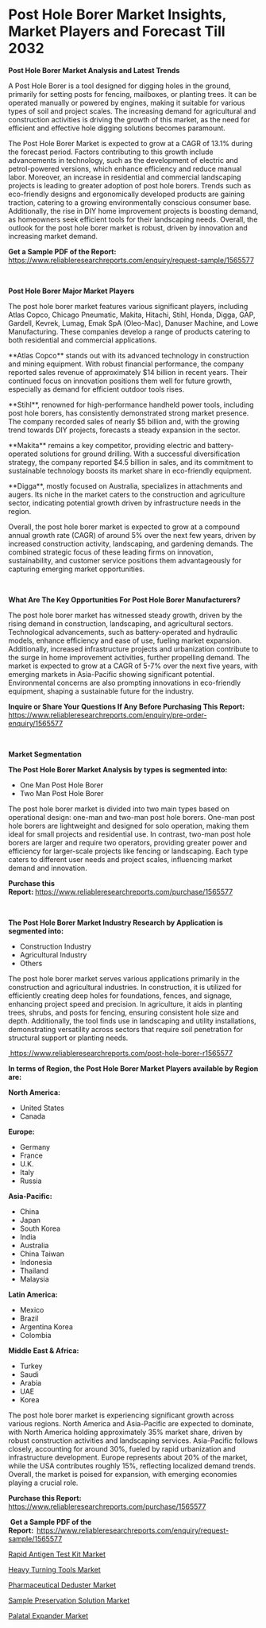 <p><h1>Post Hole Borer Market Insights, Market Players and Forecast Till 2032</h1></p><p><strong>Post Hole Borer Market Analysis and Latest Trends</strong></p>
<p><p>A Post Hole Borer is a tool designed for digging holes in the ground, primarily for setting posts for fencing, mailboxes, or planting trees. It can be operated manually or powered by engines, making it suitable for various types of soil and project scales. The increasing demand for agricultural and construction activities is driving the growth of this market, as the need for efficient and effective hole digging solutions becomes paramount.</p><p>The Post Hole Borer Market is expected to grow at a CAGR of 13.1% during the forecast period. Factors contributing to this growth include advancements in technology, such as the development of electric and petrol-powered versions, which enhance efficiency and reduce manual labor. Moreover, an increase in residential and commercial landscaping projects is leading to greater adoption of post hole borers. Trends such as eco-friendly designs and ergonomically developed products are gaining traction, catering to a growing environmentally conscious consumer base. Additionally, the rise in DIY home improvement projects is boosting demand, as homeowners seek efficient tools for their landscaping needs. Overall, the outlook for the post hole borer market is robust, driven by innovation and increasing market demand.</p></p>
<p><strong>Get a Sample PDF of the Report:&nbsp;</strong> <a href="https://www.reliableresearchreports.com/enquiry/request-sample/1565577?utm_campaign=3545&utm_medium=2&utm_source=Github&utm_content=ia&utm_term=08042025&utm_id=post-hole-borer">https://www.reliableresearchreports.com/enquiry/request-sample/1565577</a></p>
<p>&nbsp;</p>
<p><strong>Post Hole Borer Major Market Players</strong></p>
<p><p>The post hole borer market features various significant players, including Atlas Copco, Chicago Pneumatic, Makita, Hitachi, Stihl, Honda, Digga, GAP, Gardell, Kevrek, Lumag, Emak SpA (Oleo-Mac), Danuser Machine, and Lowe Manufacturing. These companies develop a range of products catering to both residential and commercial applications.</p><p>**Atlas Copco** stands out with its advanced technology in construction and mining equipment. With robust financial performance, the company reported sales revenue of approximately $14 billion in recent years. Their continued focus on innovation positions them well for future growth, especially as demand for efficient outdoor tools rises.</p><p>**Stihl**, renowned for high-performance handheld power tools, including post hole borers, has consistently demonstrated strong market presence. The company recorded sales of nearly $5 billion and, with the growing trend towards DIY projects, forecasts a steady expansion in the sector.</p><p>**Makita** remains a key competitor, providing electric and battery-operated solutions for ground drilling. With a successful diversification strategy, the company reported $4.5 billion in sales, and its commitment to sustainable technology boosts its market share in eco-friendly equipment.</p><p>**Digga**, mostly focused on Australia, specializes in attachments and augers. Its niche in the market caters to the construction and agriculture sector, indicating potential growth driven by infrastructure needs in the region.</p><p>Overall, the post hole borer market is expected to grow at a compound annual growth rate (CAGR) of around 5% over the next few years, driven by increased construction activity, landscaping, and gardening demands. The combined strategic focus of these leading firms on innovation, sustainability, and customer service positions them advantageously for capturing emerging market opportunities.</p></p>
<p>&nbsp;</p>
<p><strong>What Are The Key Opportunities For Post Hole Borer Manufacturers?</strong></p>
<p><p>The post hole borer market has witnessed steady growth, driven by the rising demand in construction, landscaping, and agricultural sectors. Technological advancements, such as battery-operated and hydraulic models, enhance efficiency and ease of use, fueling market expansion. Additionally, increased infrastructure projects and urbanization contribute to the surge in home improvement activities, further propelling demand. The market is expected to grow at a CAGR of 5-7% over the next five years, with emerging markets in Asia-Pacific showing significant potential. Environmental concerns are also prompting innovations in eco-friendly equipment, shaping a sustainable future for the industry.</p></p>
<p><strong>Inquire or Share Your Questions If Any Before Purchasing This Report:</strong> <a href="https://www.reliableresearchreports.com/enquiry/pre-order-enquiry/1565577?utm_campaign=3545&utm_medium=2&utm_source=Github&utm_content=ia&utm_term=08042025&utm_id=post-hole-borer">https://www.reliableresearchreports.com/enquiry/pre-order-enquiry/1565577</a></p>
<p>&nbsp;</p>
<p><strong>Market Segmentation</strong></p>
<p><strong>The Post Hole Borer Market Analysis by types is segmented into:</strong></p>
<p><ul><li>One Man Post Hole Borer</li><li>Two Man Post Hole Borer</li></ul></p>
<p><p>The post hole borer market is divided into two main types based on operational design: one-man and two-man post hole borers. One-man post hole borers are lightweight and designed for solo operation, making them ideal for small projects and residential use. In contrast, two-man post hole borers are larger and require two operators, providing greater power and efficiency for larger-scale projects like fencing or landscaping. Each type caters to different user needs and project scales, influencing market demand and innovation.</p></p>
<p><strong>Purchase this Report:&nbsp;</strong><a href="https://www.reliableresearchreports.com/purchase/1565577?utm_campaign=3545&utm_medium=2&utm_source=Github&utm_content=ia&utm_term=08042025&utm_id=post-hole-borer">https://www.reliableresearchreports.com/purchase/1565577</a></p>
<p>&nbsp;</p>
<p><strong>The Post Hole Borer Market Industry Research by Application is segmented into:</strong></p>
<p><ul><li>Construction Industry</li><li>Agricultural Industry</li><li>Others</li></ul></p>
<p><p>The post hole borer market serves various applications primarily in the construction and agricultural industries. In construction, it is utilized for efficiently creating deep holes for foundations, fences, and signage, enhancing project speed and precision. In agriculture, it aids in planting trees, shrubs, and posts for fencing, ensuring consistent hole size and depth. Additionally, the tool finds use in landscaping and utility installations, demonstrating versatility across sectors that require soil penetration for structural support or planting needs.</p></p>
<p><a href="https://www.reliableresearchreports.com/post-hole-borer-r1565577?utm_campaign=3545&utm_medium=2&utm_source=Github&utm_content=ia&utm_term=08042025&utm_id=post-hole-borer">&nbsp;https://www.reliableresearchreports.com/post-hole-borer-r1565577</a></p>
<p><strong>In terms of Region, the Post Hole Borer Market Players available by Region are:</strong></p>
<p>
    <p> <strong> North America: </strong>
        <ul>
            <li>United States</li>
            <li>Canada</li>
        </ul>
        </p> 
    <p> <strong> Europe: </strong>
        <ul>
            <li>Germany</li>
            <li>France</li>
            <li>U.K.</li>
            <li>Italy</li>
            <li>Russia</li>
        </ul>
        </p> 
    <p> <strong> Asia-Pacific: </strong>
        <ul>
            <li>China</li>
            <li>Japan</li>
            <li>South Korea</li>
            <li>India</li>
            <li>Australia</li>
            <li>China Taiwan</li>
            <li>Indonesia</li>
            <li>Thailand</li>
            <li>Malaysia</li>
        </ul>
        </p> 
    <p> <strong> Latin America: </strong>
        <ul>
            <li>Mexico</li>
            <li>Brazil</li>
            <li>Argentina Korea</li>
            <li>Colombia</li>
        </ul>
        </p> 
    <p> <strong> Middle East & Africa: </strong>
        <ul>
            <li>Turkey</li>
            <li>Saudi</li>
            <li>Arabia</li>
            <li>UAE</li>
            <li>Korea</li>
        </ul>
    </p>
    </p>
<p><p>The post hole borer market is experiencing significant growth across various regions. North America and Asia-Pacific are expected to dominate, with North America holding approximately 35% market share, driven by robust construction activities and landscaping services. Asia-Pacific follows closely, accounting for around 30%, fueled by rapid urbanization and infrastructure development. Europe represents about 20% of the market, while the USA contributes roughly 15%, reflecting localized demand trends. Overall, the market is poised for expansion, with emerging economies playing a crucial role.</p></p>
<p><strong>Purchase this Report: </strong><a href="https://www.reliableresearchreports.com/purchase/1565577?utm_campaign=3545&utm_medium=2&utm_source=Github&utm_content=ia&utm_term=08042025&utm_id=post-hole-borer">https://www.reliableresearchreports.com/purchase/1565577</a></p>
<p>&nbsp;<strong>Get a Sample PDF of the Report:&nbsp;&nbsp;</strong><a href="https://www.reliableresearchreports.com/enquiry/request-sample/1565577?utm_campaign=3545&utm_medium=2&utm_source=Github&utm_content=ia&utm_term=08042025&utm_id=post-hole-borer">https://www.reliableresearchreports.com/enquiry/request-sample/1565577</a></p>
<p><strong></strong></p>
<p><p><a href="https://www.linkedin.com/pulse/comprehensive-overview-rapid-antigen-test-kit-market-projected-22zac?utm_campaign=3545&utm_medium=2&utm_source=Github&utm_content=ia&utm_term=08042025&utm_id=post-hole-borer">Rapid Antigen Test Kit Market</a></p><p><a href="https://github.com/guyotkiferhi/Market-Research-Report-List-1/blob/main/heavy-turning-tools-market.md?utm_campaign=3545&utm_medium=2&utm_source=Github&utm_content=ia&utm_term=08042025&utm_id=post-hole-borer">Heavy Turning Tools Market</a></p><p><a href="https://www.linkedin.com/pulse/pharmaceutical-deduster-market-research-report-shows-impressive-hhgdc?utm_campaign=3545&utm_medium=2&utm_source=Github&utm_content=ia&utm_term=08042025&utm_id=post-hole-borer">Pharmaceutical Deduster Market</a></p><p><a href="https://www.linkedin.com/pulse/detailed-analysis-sample-preservation-solution-market-decision-making-ccnuc?utm_campaign=3545&utm_medium=2&utm_source=Github&utm_content=ia&utm_term=08042025&utm_id=post-hole-borer">Sample Preservation Solution Market</a></p><p><a href="https://www.linkedin.com/pulse/comprehensive-study-palatal-expander-market-share-size-s4lvc?utm_campaign=3545&utm_medium=2&utm_source=Github&utm_content=ia&utm_term=08042025&utm_id=post-hole-borer">Palatal Expander Market</a></p></p>